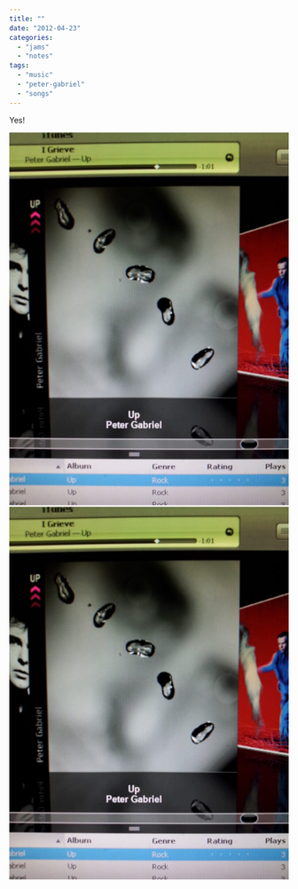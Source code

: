 ```yaml
---
title: ""
date: "2012-04-23"
categories: 
  - "jams"
  - "notes"
tags: 
  - "music"
  - "peter-gabriel"
  - "songs"
---
```


Yes!

[![](images/ArMQN3PCIAA8bK--768x1024.jpg)](images/ArMQN3PCIAA8bK-.jpg)
[![](images/ArMQN3PCIAA8bK--768x1024.jpg)](images/ArMQN3PCIAA8bK-.jpg)
